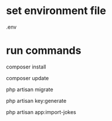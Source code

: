 # set environment file

.env <!-- add database -->

# run commands

<!-- install packages -->

composer install

<!-- update packages -->

composer update

<!-- run for migrations -->

php artisan migrate

<!-- generate key -->

php artisan key:generate

<!-- run this commands for import jokes in database -->

php artisan app:import-jokes
